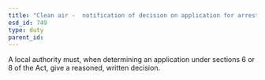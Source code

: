 ```yaml
---
title: "Clean air -  notification of decision on application for arrestment plant"
esd_id: 749
type: duty
parent_id:  
---
```


A local authority must, when determining an application under sections 6 or 8 of the Act, give a reasoned, written decision.

